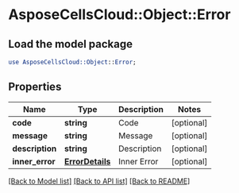 # AsposeCellsCloud::Object::Error

## Load the model package
```perl
use AsposeCellsCloud::Object::Error;
```

## Properties
Name | Type | Description | Notes
------------ | ------------- | ------------- | -------------
**code** | **string** | Code              | [optional] 
**message** | **string** | Message              | [optional] 
**description** | **string** | Description              | [optional] 
**inner_error** | [**ErrorDetails**](ErrorDetails.md) | Inner Error              | [optional] 

[[Back to Model list]](../README.md#documentation-for-models) [[Back to API list]](../README.md#documentation-for-api-endpoints) [[Back to README]](../README.md)


